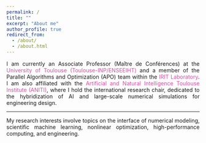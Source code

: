```yaml
---
permalink: /
title: ""
excerpt: "About me"
author_profile: true
redirect_from: 
  - /about/
  - /about.html
---
```



<div style="text-align: justify"> I am currently an Associate Professor (Maître de Conférences) at the <span style="color:rgb(199, 21, 133, 0.75)"> University of Toulouse (Toulouse-INP/ENSEEIHT)</span> and a member of the Parallel Algorithms and Optimization (APO) team within the <span style="color:rgb(199, 21, 133, 0.75)">IRIT Laboratory</span>. I am also affiliated with the <span style="color:rgb(199, 21, 133, 0.75)"> Artificial and Natural Intelligence Toulouse Institute (ANITI)</span>, where I hold the international research chair, dedicated to the hybridization of AI and large-scale numerical simulations for engineering design. </div> <hr>

<!-- <div style="text-align: justify"> Before moving to Toulouse, I spent two years at <span style="color:rgb(199, 21, 133, 0.75)"> Brown University</span> in the Division of Applied Mathematics, working in the CRUNCH group led by Prof. George Karniadakis. My research was centered around the "Multilevel Training of DeepONets - Multiscale and Multiphysics Applications" project, supported by a Swiss (SNF) Postdoc-Mobility grant. Before that, I was a Postdoctoral Researcher at the <span style="color:rgb(199, 21, 133, 0.75)">Università della Svizzera italiana</span>, from where I also earned a Ph.D. in Computational Science under the supervision of Prof. Rolf Krause. </div> <hr> -->

<div style="text-align: justify">My research interests involve topics on the interface of numerical modeling, scientific machine learning, nonlinear optimization, high-performance computing, and engineering. </div>